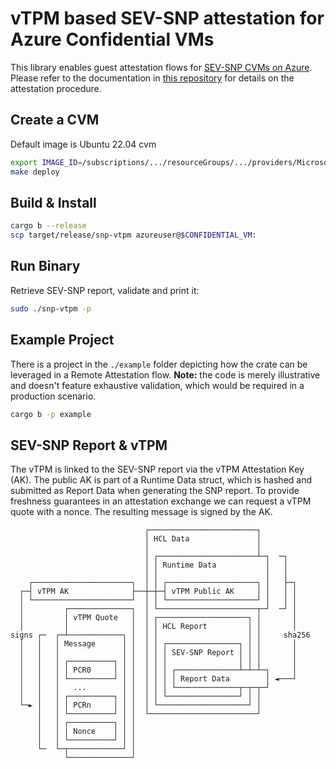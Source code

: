 # vTPM based SEV-SNP attestation for Azure Confidential VMs

This library enables guest attestation flows for [SEV-SNP CVMs on Azure](https://learn.microsoft.com/en-us/azure/confidential-computing/confidential-vm-overview). Please refer to the documentation in [this repository](https://github.com/Azure/confidential-computing-cvm-guest-attestation) for details on the attestation procedure.

## Create a CVM

Default image is Ubuntu 22.04 cvm

```bash
export IMAGE_ID=/subscriptions/.../resourceGroups/.../providers/Microsoft.Compute/galleries/.../images/.../versions/1.0.0
make deploy
```

## Build & Install

```bash
cargo b --release
scp target/release/snp-vtpm azureuser@$CONFIDENTIAL_VM:
```

## Run Binary

Retrieve SEV-SNP report, validate and print it:

```bash
sudo ./snp-vtpm -p
```

## Example Project

There is a project in the `./example` folder depicting how the crate can be leveraged in a Remote Attestation flow. **Note:** the code is merely illustrative and doesn't feature exhaustive validation, which would be required in a production scenario.

```bash
cargo b -p example
```

## SEV-SNP Report & vTPM 

The vTPM is linked to the SEV-SNP report via the vTPM Attestation Key (AK). The public AK is part of a Runtime Data struct, which is hashed and submitted as Report Data when generating the SNP report. To provide freshness guarantees in an attestation exchange we can request a vTPM quote with a nonce. The resulting message is signed by the AK.

```
                              ┌────────────────────────┐
                              │ HCL Data               │
                              │                        │
                              │ ┌──────────────────────┴─┐  ─┐
                              │ │ Runtime Data           │   │
                              │ │                        │   │
    ┌──────────────────────┐  │ │ ┌────────────────────┐ │   ├─┐
  ┌─┤ vTPM AK              ├──┼─┼─┤ vTPM Public AK     │ │   │ │
  │ └──────────────────────┘  │ │ └────────────────────┘ │   │ │
  │         ┌──────────────┐  │ └──────────────────────┬─┘  ─┘ │
  │         │ vTPM Quote   │  │ ┌────────────────────┐ │       │
  │         │              │  │ │ HCL Report         │ │       │           
signs ┌─  ┌─┴────────────┐ │  │ │                    │ │     sha256
  │   │   │ Message      │ │  │ │ ┌────────────────┐ │ │       │
  │   │   │              │ │  │ │ │ SEV-SNP Report │ │ │       │ 
  │   │   │ ┌──────────┐ │ │  │ │ │                │ │ │       │ 
  │   │   │ │ PCR0     │ │ │  │ │ │ ┌──────────────┴─┴─┴─┐     │    
  │   │   │ └──────────┘ │ │  │ │ │ │ Report Data        │ ◄───┘
  │   │   │   ...        │ │  │ │ │ └──────────────┬─┬─┬─┘ 
  │   │   │ ┌──────────┐ │ │  │ │ └────────────────┘ │ │
  └─► │   │ │ PCRn     │ │ │  │ └────────────────────┘ │
      │   │ └──────────┘ │ │  └────────────────────────┘
      │   │ ┌──────────┐ │ │  
      │   │ │ Nonce    │ │ │
      │   │ └──────────┘ │ │
      └─  └─┬────────────┘ │
            └──────────────┘
```
